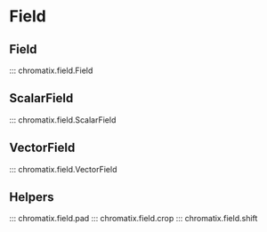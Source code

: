 # Field

## Field
::: chromatix.field.Field

## ScalarField
::: chromatix.field.ScalarField

## VectorField
::: chromatix.field.VectorField

## Helpers
::: chromatix.field.pad
::: chromatix.field.crop
::: chromatix.field.shift

